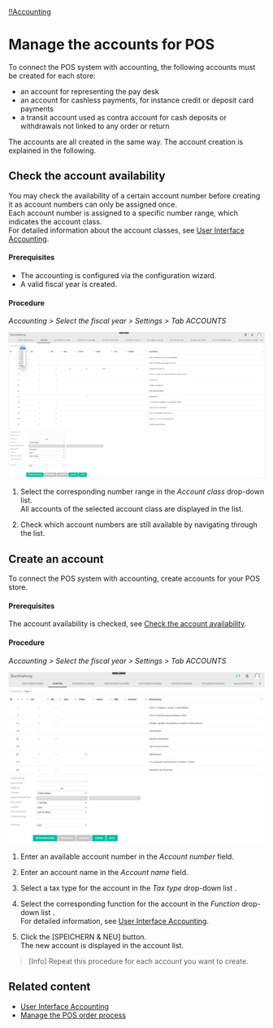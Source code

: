 [!!Accounting](Accounting)

# Manage the accounts for POS

To connect the POS system with accounting, the following accounts must be created for each store:

- an account for representing the pay desk
- an account for cashless payments, for instance credit or deposit card payments
- a transit account used as contra account for cash deposits or withdrawals not linked to any order or return

The accounts are all created in the same way. The account creation is explained in the following.


## Check the account availability

You may check the availability of a certain account number before creating it as account numbers can only be assigned once.    
Each account number is assigned to a specific number range, which indicates the account class.    
For detailed information about the account classes, see [User Interface Accounting](/RetailSuiteAccounting/UserInterface/00_UserInterface.md).

#### Prerequisites

- The accounting is configured via the configuration wizard.
- A valid fiscal year is created.

#### Procedure

*Accounting > Select the fiscal year > Settings > Tab ACCOUNTS*

![Account availability](/Assets/Screenshots/RetailSuiteAccounting/Settings/Accounts/AccountAvailability.png "[Account availability]")

1. Select the corresponding number range in the *Account class* drop-down list.   
  All accounts of the selected account class are displayed in the list.

2. Check which account numbers are still available by navigating through the list.



## Create an account

To connect the POS system with accounting, create accounts for your POS store.

#### Prerequisites

The account availability is checked, see [Check the account availability](#check-the-account-availability).

#### Procedure

*Accounting > Select the fiscal year > Settings > Tab ACCOUNTS*

![Create Account](/Assets/Screenshots/RetailSuiteAccounting/Settings/Accounts/CreateAccount.png "[CreateAccount]")

1. Enter an available account number in the *Account number* field.

2. Enter an account name in the *Account name* field.

3. Select a tax type for the account in the *Tax type* drop-down list .

4. Select the corresponding function for the account in the *Function* drop-down list .   
  For detailed information, see [User Interface Accounting](/RetailSuiteAccounting/UserInterface/00_UserInterface.md).

5. Click the [SPEICHERN & NEU] button.   
  The new account is displayed in the account list.

> [Info] Repeat this procedure for each account you want to create.



## Related content

- [User Interface Accounting](/RetailSuiteAccounting/UserInterface/00_UserInterface.md)
- [Manage the POS order process](/POS/Operation/06_ManageOrderProcess.md)
